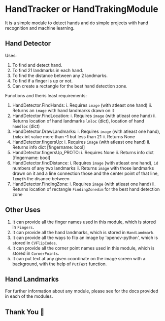 HandTracker or HandTrakingModule
================================

It is a simple module to detect hands and do simple projects with hand recognition and machine learning.

Hand Detector
-------------
Uses:
  1. To find and detect hand.
  2. To find 21 landmarks in each hand.
  3. To find the distance between any 2 landmarks.
  4. To find if a finger is up or not.
  5. Can create a rectangle for the best hand detection zone.

Functions and theris least requirements:
  1. HandDetector.FindHands:
      i. Requires `image` (with atleast one hand)
     ii. Returns an `image` with hand landmarks drawn on it
  2. HandDetector.FindLocation:
      i. Requires `image` (with atleast one hand)
     ii. Returns location of hand landmarks `lmloc` (dict), location of hand `handloc` (dict)
  3. HandDetector.DrawLandmarks:
      i. Requires `image` (with atleast one hand), `index` int value more than -1 but less than 21
     ii. Returns None
  4. HandDetector.fingersUp:
      i. Requires `image` (with atleast one hand)
     ii. Returns info dict [fingername: bool]
  5. HandDetector.fingersUp_PROTO:
      i. Requires None
     ii. Returns info dict [fingername: bool]
  6. HandDetector.findDistance:
      i. Requires `image` (with atleast one hand), `id` numbers of any two landmarks
     ii. Returns `image` with those landmarks drawn on it and a line connection those and the center point of that line, `length` the disance between 
  7. HandDetector.FindingZone:
      i. Requires `image` (with atleast one hand)
     ii. Returns location of rectangle `FindingZonedim` for the best hand detection zone

Other Uses
----------
  1. It can provide all the finger names used in this module, which is stored in `Fingers`.
  2. It can provide all the hand landmarks, which is stored in `HandLandmark`.
  3. It can provide all the ways to flip an image by 'opencv-python', which is stored in `CVFlipCodes`.
  4. It can provide all the corner point names used in this module, which is stored in `CornerPoints`.
  5. It can put text at any given coordinate on the image screen with a background, with the help of `PutText` function.

Hand Landmarks
--------------


For further information about any module, please see for the docs provided in each of the modules.

Thank You 🙂
------------
